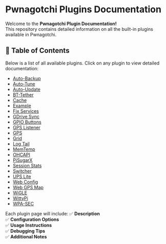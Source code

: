 # Pwnagotchi Plugins Documentation

Welcome to the **Pwnagotchi Plugin Documentation!**  
This repository contains detailed information on all the built-in plugins available in Pwnagotchi.

## 📜 Table of Contents

Below is a list of all available plugins. Click on any plugin to view detailed documentation:

- [Auto-Backup](auto-backup.md)
- [Auto-Tune](auto-tune.md)
- [Auto-Update](auto-update.md)
- [BT-Tether](bt-tether.md)
- [Cache](cache.md)
- [Example](example.md)
- [Fix Services](fix-services.md)
- [GDrive Sync](gdrivesync.md)
- [GPIO Buttons](gpio-buttons.md)
- [GPS Listener](gps-listener.md)
- [GPS](gps.md)
- [Grid](grid.md)
- [Log Tail](logtail.md)
- [MemTemp](memtemp.md)
- [OHCAPI](ohcapi.md)
- [PiSugarX](pisugarx.md)
- [Session Stats](session-stats.md)
- [Switcher](switcher.md)
- [UPS Lite](ups-lite.md)
- [Web Config](webcfg.md)
- [Web GPS Map](webgpsmap.md)
- [WiGLE](wigle.md)
- [WittyPi](wittypi.md)
- [WPA-SEC](wpa-sec.md)

Each plugin page will include:
✅ **Description**  
✅ **Configuration Options**  
✅ **Usage Instructions**  
✅ **Debugging Tips**  
✅ **Additional Notes**  
